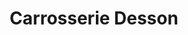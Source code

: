 ---
title: "Carrosserie Desson"
url: /chateau-thierry/carrosserie-desson/
shop: à faire soi-même
---